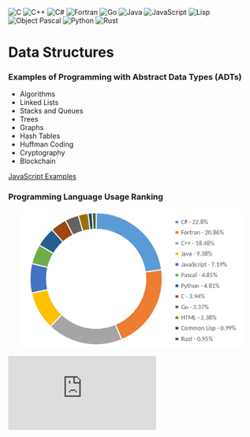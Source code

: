 ![C](https://img.shields.io/badge/C-00599C?style=flat&logo=c&logoColor=white) ![C++](https://img.shields.io/badge/C%2B%2B-00599C?style=flat&logo=c%2B%2B&logoColor=white)  ![C#](https://img.shields.io/badge/C%23-239120?style=flat&logo=csharp&logoColor=white) ![Fortran](https://img.shields.io/badge/Fortran-005F9E?style=flat&logo=fortran&logoColor=white)  ![Go](https://img.shields.io/badge/Go-00ADD8?style=flat&logo=go&logoColor=white)  ![Java](https://img.shields.io/badge/Java-007396?style=flat&logo=java&logoColor=white) ![JavaScript](https://img.shields.io/badge/JavaScript-F7DF1E?style=flat&logo=javascript&logoColor=black) ![Lisp](https://img.shields.io/badge/Lisp-3e9f65?style=flat&logo=lisp&logoColor=white) ![Object Pascal](https://img.shields.io/badge/Object%20Pascal-ED1C24?style=flat&logo=delphi&logoColor=white)
![Python](https://img.shields.io/badge/Python-3776AB?style=flat&logo=python&logoColor=white) ![Rust](https://img.shields.io/badge/Rust-000000?style=flat&logo=rust&logoColor=white)


# Data Structures

### Examples of Programming with Abstract Data Types (ADTs)
- Algorithms
- Linked Lists
- Stacks and Queues
- Trees
- Graphs
- Hash Tables
- Huffman Coding
- Cryptography
- Blockchain

[JavaScript Examples](javascript)

###  Programming Language Usage Ranking

<p align="center">
  <img src="lang.png" width="450" alt="Languages" />
</p>


![Stats](https://kunusoft.com/lang.php)